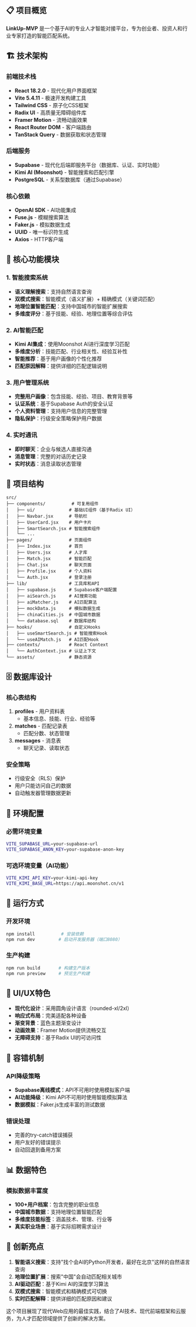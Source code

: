 ## 📋 项目概览

**LinkUp-MVP** 是一个基于AI的专业人才智能对接平台，专为创业者、投资人和行业专家打造的智能匹配系统。

## 🏗️ 技术架构

### 前端技术栈
- **React 18.2.0** - 现代化用户界面框架
- **Vite 5.4.11** - 极速开发构建工具  
- **Tailwind CSS** - 原子化CSS框架
- **Radix UI** - 高质量无障碍组件库
- **Framer Motion** - 流畅动画效果
- **React Router DOM** - 客户端路由
- **TanStack Query** - 数据获取和状态管理

### 后端服务
- **Supabase** - 现代化后端即服务平台（数据库、认证、实时功能）
- **Kimi AI (Moonshot)** - 智能搜索和匹配引擎
- **PostgreSQL** - 关系型数据库（通过Supabase）

### 核心依赖
- **OpenAI SDK** - AI功能集成
- **Fuse.js** - 模糊搜索算法
- **Faker.js** - 模拟数据生成
- **UUID** - 唯一标识符生成
- **Axios** - HTTP客户端

## 🎯 核心功能模块

### 1. 智能搜索系统
- **语义理解搜索**：支持自然语言查询
- **双模式搜索**：智能模式（语义扩展）+ 精确模式（关键词匹配）
- **地理位置智能匹配**：支持中国城市的智能扩展搜索
- **多维度评分**：基于技能、经验、地理位置等综合评估

### 2. AI智能匹配
- **Kimi AI集成**：使用Moonshot AI进行深度学习匹配
- **多维度分析**：技能匹配、行业相关性、经验互补性
- **智能推荐**：基于用户画像的个性化推荐
- **匹配原因解释**：提供详细的匹配逻辑说明

### 3. 用户管理系统
- **完整用户画像**：包含技能、经验、项目、教育背景等
- **认证系统**：基于Supabase Auth的安全认证
- **个人资料管理**：支持用户信息的完整管理
- **隐私保护**：行级安全策略保护用户数据

### 4. 实时通讯
- **即时聊天**：企业与候选人直接沟通
- **消息管理**：完整的对话历史记录
- **实时状态**：消息读取状态管理

## 📁 项目结构

```
src/
├── components/          # 可复用组件
│   ├── ui/             # 基础UI组件（基于Radix UI）
│   ├── Navbar.jsx      # 导航栏
│   ├── UserCard.jsx    # 用户卡片
│   ├── SmartSearch.jsx # 智能搜索组件
│   └── ...
├── pages/              # 页面组件
│   ├── Index.jsx       # 首页
│   ├── Users.jsx       # 人才库
│   ├── Match.jsx       # 智能匹配
│   ├── Chat.jsx        # 聊天页面
│   ├── Profile.jsx     # 个人资料
│   └── Auth.jsx        # 登录注册
├── lib/                # 工具库和API
│   ├── supabase.js     # Supabase客户端配置
│   ├── aiSearch.js     # AI搜索功能
│   ├── aiMatcher.js    # AI匹配算法
│   ├── mockData.js     # 模拟数据生成
│   ├── chinaCities.js  # 中国城市数据
│   └── database.sql    # 数据库结构
├── hooks/              # 自定义Hooks
│   ├── useSmartSearch.js # 智能搜索Hook
│   └── useAIMatch.js   # AI匹配Hook
├── contexts/           # React Context
│   └── AuthContext.jsx # 认证上下文
└── assets/             # 静态资源
```

## 🗄️ 数据库设计

### 核心表结构
1. **profiles** - 用户资料表
   - 基本信息、技能、行业、经验等
2. **matches** - 匹配记录表  
   - 匹配分数、状态管理
3. **messages** - 消息表
   - 聊天记录、读取状态

### 安全策略
- 行级安全（RLS）保护
- 用户只能访问自己的数据
- 自动触发器管理数据更新

## 🔧 环境配置

### 必需环境变量
```bash
VITE_SUPABASE_URL=your-supabase-url
VITE_SUPABASE_ANON_KEY=your-supabase-anon-key
```

### 可选环境变量（AI功能）
```bash
VITE_KIMI_API_KEY=your-kimi-api-key
VITE_KIMI_BASE_URL=https://api.moonshot.cn/v1
```

## 🚀 运行方式

### 开发环境
```bash
npm install          # 安装依赖
npm run dev         # 启动开发服务器（端口8080）
```

### 生产构建
```bash
npm run build       # 构建生产版本
npm run preview     # 预览生产构建
```

## 🎨 UI/UX特色

- **现代化设计**：采用圆角设计语言（rounded-xl/2xl）
- **响应式布局**：完美适配各种设备
- **渐变背景**：蓝色主题渐变设计
- **动画效果**：Framer Motion提供流畅交互
- **无障碍支持**：基于Radix UI的可访问性

## 🔄 容错机制

### API降级策略
- **Supabase离线模式**：API不可用时使用模拟客户端
- **AI功能降级**：Kimi API不可用时使用智能模拟算法
- **数据模拟**：Faker.js生成丰富的测试数据

### 错误处理
- 完善的try-catch错误捕获
- 用户友好的错误提示
- 自动回退到备用方案

## 📊 数据特色

### 模拟数据丰富度
- **100+用户档案**：包含完整的职业信息
- **中国城市数据**：支持地理位置智能匹配
- **多维度技能标签**：涵盖技术、管理、行业等
- **真实职业场景**：基于实际招聘需求设计

## 🌟 创新亮点

1. **智能语义搜索**：支持"找个会AI的Python开发者，最好在北京"这样的自然语言查询
2. **地理位置扩展**：搜索"中国"会自动匹配相关城市
3. **AI驱动匹配**：基于Kimi AI的深度学习算法
4. **双模式搜索**：智能模式和精确模式可切换
5. **实时匹配解释**：提供详细的匹配原因和建议

这个项目展现了现代Web应用的最佳实践，结合了AI技术、现代前端框架和云服务，为人才匹配领域提供了创新的解决方案。
        
